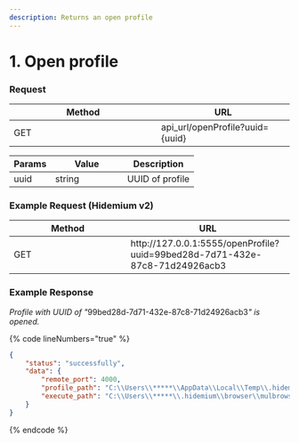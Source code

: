 ```yaml
---
description: Returns an open profile
---
```


# 1. Open profile

### **Request**

<table><thead><tr><th width="249">Method</th><th>URL</th></tr></thead><tbody><tr><td>GET</td><td>api_url/openProfile?uuid={uuid}</td></tr></tbody></table>

<table><thead><tr><th>Params</th><th width="113.33333333333331">Value</th><th>Description</th></tr></thead><tbody><tr><td>uuid</td><td>string</td><td>UUID of profile</td></tr></tbody></table>

### **Example Request (Hidemium v2)**

<table><thead><tr><th width="194">Method</th><th>URL</th></tr></thead><tbody><tr><td>GET</td><td>http://127.0.0.1:5555/openProfile?uuid=99bed28d-7d71-432e-87c8-71d24926acb3</td></tr></tbody></table>

### **Example Response**

_Profile with UUID of "_&#x39;9bed28d-7d71-432e-87c8-71d24926acb&#x33;_" is opened._

{% code lineNumbers="true" %}
```json
{
    "status": "successfully",
    "data": {
        "remote_port": 4000,
        "profile_path": "C:\\Users\\*****\\AppData\\Local\\Temp\\.hidemium\\99bed28d-7d71-432e-87c8-71d24926acb3",
        "execute_path": "C:\\Users\\*****\\.hidemium\\browser\\mulbrowser\\115.0.0.0_v6\\chrome.exe"
    }
}
```
{% endcode %}
